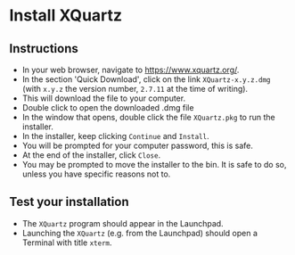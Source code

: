 # Install XQuartz

## Instructions

- In your web browser, navigate to <https://www.xquartz.org/>.
- In the section 'Quick Download', click on the link `XQuartz-x.y.z.dmg` (with `x.y.z` the version number, `2.7.11` at the time of writing).
- This will download the file to your computer.
- Double click to open the downloaded .dmg file
- In the window that opens, double click the file `XQuartz.pkg` to run the installer.
- In the installer, keep clicking `Continue` and `Install`.
- You will be prompted for your computer password, this is safe.
- At the end of the installer, click `Close`.
- You may be prompted to move the installer to the bin. It is safe to do so, unless you have specific reasons not to.

## Test your installation

- The `XQuartz` program should appear in the Launchpad.
- Launching the `XQuartz` (e.g. from the Launchpad) should open a Terminal with title `xterm`.
